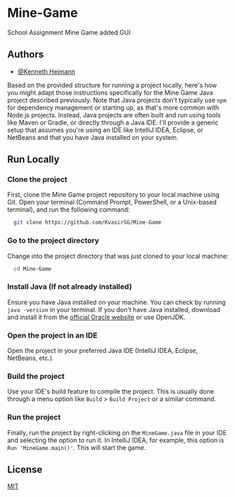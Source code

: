
# Mine-Game

School Assignment Mine Game added GUI


## Authors

- [@Kenneth Heimann](https://www.github.com/KvasirSG)

Based on the provided structure for running a project locally, here's how you might adapt those instructions specifically for the Mine Game Java project described previously. Note that Java projects don't typically use `npm` for dependency management or starting up, as that's more common with Node.js projects. Instead, Java projects are often built and run using tools like Maven or Gradle, or directly through a Java IDE. I'll provide a generic setup that assumes you're using an IDE like IntelliJ IDEA, Eclipse, or NetBeans and that you have Java installed on your system.

## Run Locally

### Clone the project

First, clone the Mine Game project repository to your local machine using Git. Open your terminal (Command Prompt, PowerShell, or a Unix-based terminal), and run the following command:

```bash
  git clone https://github.com/KvasirSG/Mine-Game
```

### Go to the project directory

Change into the project directory that was just cloned to your local machine:

```bash
  cd Mine-Game
```

### Install Java (If not already installed)

Ensure you have Java installed on your machine. You can check by running `java -version` in your terminal. If you don't have Java installed, download and install it from the [official Oracle website](https://www.oracle.com/java/technologies/javase-downloads.html) or use OpenJDK.

### Open the project in an IDE

Open the project in your preferred Java IDE (IntelliJ IDEA, Eclipse, NetBeans, etc.).
### Build the project

Use your IDE's build feature to compile the project. This is usually done through a menu option like `Build` > `Build Project` or a similar command.

### Run the project

Finally, run the project by right-clicking on the `MineGame.java` file in your IDE and selecting the option to run it. In IntelliJ IDEA, for example, this option is `Run 'MineGame.main()'`. This will start the game.
## License

[MIT](https://choosealicense.com/licenses/mit/)

